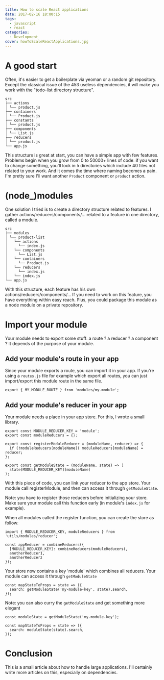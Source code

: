 ```yaml
---
title: How to scale React applications
date: 2017-02-16 18:00:15
tags:
  - javascript
  - react
categories:
  - Development
cover: howToScaleReactApplications.jpg
---
```


A good start
============
Often, it's easier to get a boilerplate via yeoman or a random git repository. Except the classical issue of the 453 useless dependencies, it will make you work with the "todo-list directory structure".

```
src
├── actions
│ └── product.js
├── containers
│ └── Product.js
├── constants
│ └── product.js
├── components
│ └── List.js
├── reducers
│ └── product.js
└── app.js
```

This structure is great at start, you can have a simple app with few features. Problems begin when you grow from 0 to 50000+ lines of code: if you want to change something, you'll look in 5 directories which include 40 files not related to your work. And it comes the time where naming becomes a pain. I'm pretty sure I'll want another `Product` component or `product` action.

(node_)modules
==============
One solution I tried is to create a directory structure related to features. I gather actions/reducers/components/... related to a feature in one directory, called a module.

```
src
├── modules
│ └── product-list
│   └── actions
│     └── index.js
│   └── components
│     └── List.js
│   └── containers
│     └── Product.js
│   └── reducers
│     └── index.js
│   └── index.js
└── app.js
```

With this structure, each feature has his own actions/reducers/components/... If you need to work on this feature, you have everything within easy reach. Plus, you could package this module as a node module on a private repository.

Import your module
===========================

Your module needs to export some stuff: a route ? a reducer ? a component ? It depends of the purpose of your module.

Add your module's route in your app
-----------------------------------
Since your module exports a route, you can import it in your app. If you're using a `routes.js` file for example which export all routes, you can just import/export this module route in the same file.

```
export { MY_MODULE_ROUTE } from 'modules/my-module';
```

Add your module's reducer in your app
--------------------
Your module needs a place in your app store. For this, I wrote a small library.

```
export const MODULE_REDUCER_KEY = 'module';
export const moduleReducers = {};

export const registerModuleReducer = (moduleName, reducer) => {
  if (!moduleReducers[moduleName]) moduleReducers[moduleName] = reducer;
};

export const getModuleState = (moduleName, state) => (
  state[MODULE_REDUCER_KEY][moduleName]
);
```
With this piece of code, you can link your reducer to the app store. Your module call registerModule, and then can access it through `getModuleState`.

Note: you have to register those reducers before initializing your store. Make sure your module call this function early (in module's `index.js` for example).

When all modules called the register function, you can create the store as follow:

```
import { MODULE_REDUCER_KEY, moduleReducers } from 'utils/modules/reducer';

const appReducer = combineReducers({
  [MODULE_REDUCER_KEY]: combineReducers(moduleReducers),
  anotherReducer1,
  anotherReducer2
});
```

Your store now contains a key 'module' which combines all reducers. Your module can access it through `getModuleState`

```
const mapStateToProps = state => ({
  search: getModuleState('my-module-key', state).search,
});
```

Note: you can also curry the `getModuleState` and get something more elegant

```
const moduleState = getModuleState('my-module-key');

const mapStateToProps = state => ({
  search: moduleState(state).search,
});
```

Conclusion
==========
This is a small article about how to handle large applications. I'll certainly write more articles on this, especially on dependencies.
